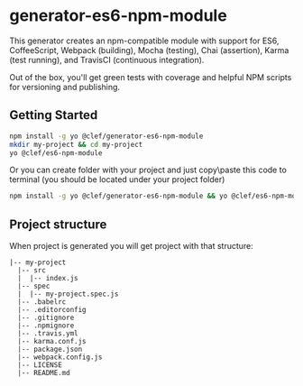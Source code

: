 # generator-es6-npm-module

This generator creates an npm-compatible module with support for ES6, CoffeeScript, Webpack (building), Mocha (testing), Chai (assertion), Karma (test running), and TravisCI (continuous integration).

Out of the box, you'll get green tests with coverage and helpful NPM scripts for versioning and publishing.

## Getting Started

```bash
npm install -g yo @clef/generator-es6-npm-module
mkdir my-project && cd my-project
yo @clef/es6-npm-module
```

Or you can create folder with your project and just copy\paste this code to terminal (you should be located under your project folder)

```bash
npm install -g yo @clef/generator-es6-npm-module && yo @clef/es6-npm-module
```

## Project structure

When project is generated you will get project with that structure:

```
|-- my-project
  |-- src
  |  |-- index.js
  |-- spec
  |  |-- my-project.spec.js
  |-- .babelrc
  |-- .editorconfig
  |-- .gitignore
  |-- .npmignore
  |-- .travis.yml
  |-- karma.conf.js
  |-- package.json
  |-- webpack.config.js
  |-- LICENSE
  |-- README.md
```
